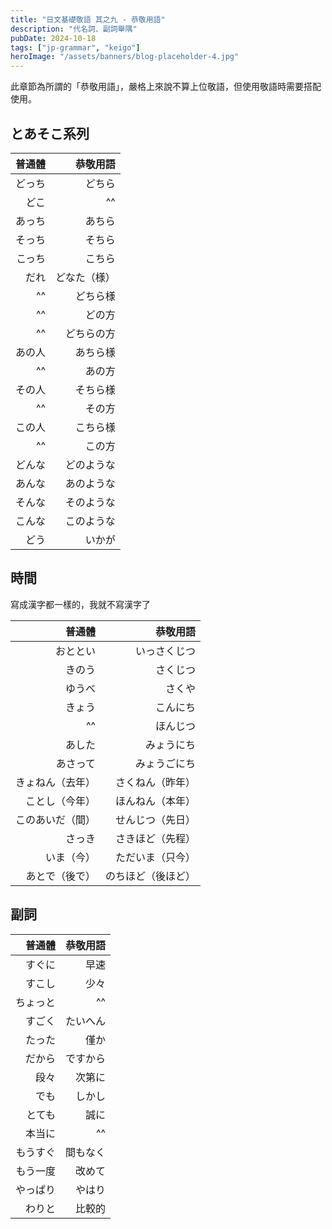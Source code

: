 ```yaml
---
title: "日文基礎敬語 其之九 - 恭敬用語"
description: "代名詞、副詞舉隅"
pubDate: 2024-10-18
tags: ["jp-grammar", "keigo"]
heroImage: "/assets/banners/blog-placeholder-4.jpg"
---
```


此章節為所謂的「恭敬用語」，嚴格上來說不算上位敬語，但使用敬語時需要搭配使用。

## とあそこ系列

| 普通體 | 恭敬用語 |
| ---: | ---: |
| どっち | どちら |
| どこ | ^^ |
| あっち | あちら |
| そっち | そちら |
| こっち | こちら |
| だれ | どなた（様）|
| ^^ | どちら様 |
| ^^ | どの方 |
| ^^ | どちらの方 |
| あの人 | あちら様 |
| ^^ | あの方 |
| その人 | そちら様 |
| ^^ | その方 |
| この人 | こちら様 |
| ^^ | この方 |
| どんな | どのような |
| あんな | あのような |
| そんな | そのような |
| こんな | このような |
| どう | いかが |

## 時間

寫成漢字都一樣的，我就不寫漢字了

| 普通體 | 恭敬用語 |
| ---: | ---: |
| おととい | いっさくじつ |
| きのう | さくじつ |
| ゆうべ | さくや |
| きょう | こんにち |
| ^^ | ほんじつ |
| あした | みょうにち |
| あさって | みょうごにち |
| きょねん（去年） | さくねん（昨年） |
| ことし（今年） | ほんねん（本年） |
| このあいだ（間） | せんじつ（先日） |
| さっき | さきほど（先程） |
| いま（今） | ただいま（只今） |
| あとで（後で） | のちほど（後ほど） |

## 副詞

| 普通體 | 恭敬用語 |
| ---: | ---: |
| すぐに | 早速 |
| すこし | 少々 |
| ちょっと | ^^ |
| すごく | たいへん |
| たった | 僅か |
| だから | ですから |
| 段々 | 次第に |
| でも | しかし |
| とても | 誠に |
| 本当に | ^^ |
| もうすぐ | 間もなく |
| もう一度 | 改めて |
| やっぱり | やはり |
| わりと | 比較的 |